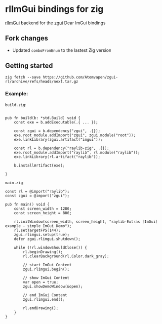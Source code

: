 # rlImGui bindings for zig
[rlImGui](https://github.com/raylib-extras/rlImGui) backend for the [zgui](https://github.com/zig-gamedev/zgui) Dear ImGui bindings

## Fork changes

* Updated `comboFromEnum` to the lastest Zig version

## Getting started

`zig fetch --save https://github.com/Atomvapen/zgui-rl/archive/refs/heads/next.tar.gz`

### Example:
`build.zig`:
```zig

pub fn build(b: *std.Build) void {
    const exe = b.addExecutable(.{ ... });

    const zgui = b.dependency("zgui", .{});
    exe.root_module.addImport("zgui", zgui.module("root"));
    exe.linkLibrary(zgui.artifact("imgui"));

    const rl = b.dependency("raylib-zig", .{});
    exe.root_module.addImport("raylib", rl.module("raylib"));
    exe.linkLibrary(rl.artifact("raylib"));

    b.installArtifact(exe);
    
}
```

`main.zig`
```zig
const rl = @import("raylib");
const zgui = @import("zgui");

pub fn main() void {
    const screen_width = 1280;
    const screen_height = 800;

    rl.initWindow(screen_width, screen_height, "raylib-Extras [ImGui] example - simple ImGui Demo");
    rl.setTargetFPS(144);
    zgui.rlimgui.setup(true);
    defer zgui.rlimgui.shutdown();

    while (!rl.windowShouldClose()) {
        rl.beginDrawing();
        rl.clearBackground(rl.Color.dark_gray);

        // start ImGui Content
        zgui.rlimgui.begin();

        // show ImGui Content
        var open = true;
        zgui.showDemoWindow(&open);

        // end ImGui Content
        zgui.rlimgui.end();

        rl.endDrawing();
    }
}
```





